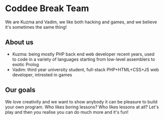 # Coddee Break Team

We are Kuzma and Vadim, we like both hacking and games, and we believe it's sometimes the same thing!

## About us

* Kuzma: being mostly PHP back end web developer recent years, used to code in a variety of languages starting from low-level assemblers to exotic Prolog
* Vadim: third year university student, full-stack PHP+HTML+CSS+JS web developer, intrested in games

## Our goals

We love creativity and we want to show anybody it can be pleasure to build your own program. Who likes boring lessons? Who likes lessons at all? Let's play and then you realise you can do much more and it's fun!
